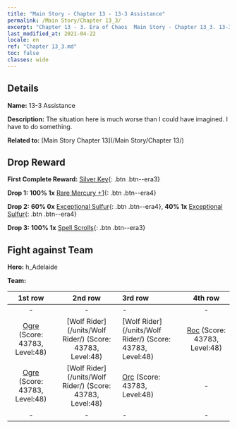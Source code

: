 ```yaml
---
title: "Main Story - Chapter 13 - 13-3 Assistance"
permalink: /Main Story/Chapter 13_3/
excerpt: "Chapter 13 - 3. Era of Chaos  Main Story - Chapter 13_3. 13-3 Assistance"
last_modified_at: 2021-04-22
locale: en
ref: "Chapter 13_3.md"
toc: false
classes: wide
---
```


## Details

 **Name:** 13-3 Assistance

 **Description:** The situation here is much worse than I could have imagined. I have to do something.

 **Related to:** [Main Story Chapter 13](/Main Story/Chapter 13/)

## Drop Reward

 **First Complete Reward:** [Silver Key](/Items/con_693/){: .btn .btn--era3}

 **Drop 1:** **100% 1x** [Rare Mercury +1](/Items/mat_42/){: .btn .btn--era4}

 **Drop 2:** **60% 0x** [Exceptional Sulfur](/Items/mat_36/){: .btn .btn--era4}, **40% 1x** [Exceptional Sulfur](/Items/mat_36/){: .btn .btn--era4}

 **Drop 3:** **100% 1x** [Spell Scrolls](/Items/con_694/){: .btn .btn--era3}


## Fight against Team
 **Hero:** h_Adelaide

 **Team:**


  | 1st row | 2nd row | 3rd row | 4th row |
  |:----:|:----:|:----|:----:|
  | - | - | - | - |
  | [Ogre](/units/Ogre/) (Score: 43783, Level:48)  | [Wolf Rider](/units/Wolf Rider/) (Score: 43783, Level:48)  | [Wolf Rider](/units/Wolf Rider/) (Score: 43783, Level:48)  | [Roc](/units/Roc/) (Score: 43783, Level:48)  |
  | [Ogre](/units/Ogre/) (Score: 43783, Level:48)  | [Wolf Rider](/units/Wolf Rider/) (Score: 43783, Level:48)  | [Orc](/units/Orc/) (Score: 43783, Level:48)  | - |
  | - | - | - | - |


